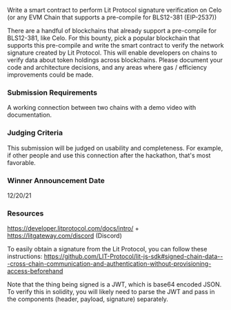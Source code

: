 Write a smart contract to perform Lit Protocol signature verification on Celo (or any EVM Chain that supports a pre-compile for BLS12-381 (EIP-2537))

There are a handful of blockchains that already support a pre-compile for BLS12-381, like Celo. For this bounty, pick a popular blockchain that supports this pre-compile and write the smart contract to verify the network signature created by Lit Protocol. This will enable developers on chains to verify data about token holdings across blockchains.  Please document your code and architecture decisions, and any areas where gas / efficiency improvements could be made.

### Submission Requirements
A working connection between two chains with a demo video with documentation.
### Judging Criteria
This submission will be judged on usability and completeness. For example, if other people and use this connection after the hackathon, that's most favorable. 
### Winner Announcement Date
12/20/21
### Resources
https://developer.litprotocol.com/docs/intro/ + https://litgateway.com/discord (Discord)

To easily obtain a signature from the Lit Protocol, you can follow these instructions: https://github.com/LIT-Protocol/lit-js-sdk#signed-chain-data---cross-chain-communication-and-authentication-without-provisioning-access-beforehand

Note that the thing being signed is a JWT, which is base64 encoded JSON.  To verify this in solidity, you will likely need to parse the JWT and pass in the components (header, payload, signature) separately.
